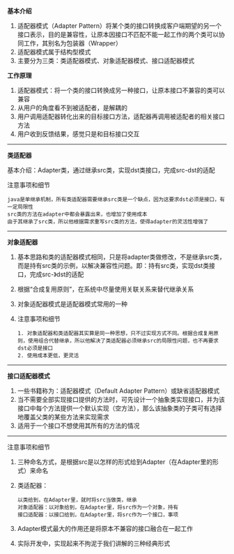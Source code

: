 **基本介绍**

1. 适配器模式（Adapter Pattern）将某个类的接口转换成客户端期望的另一个接口表示，目的是兼容性，让原本因接口不匹配不能一起工作的两个类可以协同工作，其别名为包装器（Wrapper）
2. 适配器模式属于结构型模式
3. 主要分为三类：类适配器模式、对象适配器模式、接口适配器模式

**工作原理**

1. 适配器模式：将一个类的接口转换成另一种接口，让原本接口不兼容的类可以兼容
2. 从用户的角度看不到被适配者，是解耦的
3. 用户调用适配器转化出来的目标接口方法，适配器再调用被适配者的相关接口方法
4. 用户收到反馈结果，感觉只是和目标接口交互

---

**类适配器**

基本介绍：Adapter类，通过继承src类，实现dst类接口，完成src-dst的适配

注意事项和细节

```
java是单继承机制，所有类适配器需要继承src类是一个缺点，因为这要求dst必须是接口，有一定局限性
src类的方法在adapter中都会暴露出来，也增加了使用成本
由于其继承了src类，所以他根据需求重写src类的方法，使得adapter的灵活性增强了
```

---

**对象适配器**

1. 基本思路和类的适配器模式相同，只是将adapter类做修改，不是继承src类，而是持有src类的示例，以解决兼容性问题。即：持有src类，实现dst类接口，完成src-》dst的适配

2. 根据“合成复用原则”，在系统中尽量使用关联关系来替代继承关系

3. 对象适配器模式是适配器模式常用的一种

4. 注意事项和细节

   ```
   1. 对象适配器和类适配器其实算是同一种思想，只不过实现方式不同。根据合成复用原则，使用组合代替继承，所以他解决了类适配器必须继承src的局限性问题，也不再要求dst必须是接口
   2. 使用成本更低，更灵活
   ```

---

**接口适配器模式**

1. 一些书籍称为：适配器模式（Default Adapter Pattern）或缺省适配器模式
2. 当不需要全部实现接口提供的方法时，可先设计一个抽象类实现接口，并为该接口中每个方法提供一个默认实现（空方法），那么该抽象类的子类可有选择地覆盖父类的某些方法来实现需求
3. 适用于一个接口不想使用其所有的方法的情况

---

注意事项和细节

1. 三种命名方式，是根据src是以怎样的形式给到Adapter（在Adapter里的形式）来命名

2. 类适配器：

   ```
   以类给到，在Adapter里，就时将src当做类，继承
   对象适配器：以对象给到，在Adapter里，将src作为一个对象，持有
   接口适配器：以接口给到，在Adapter里，将src作为一个接口，事项
   ```

3. Adapter模式最大的作用还是将原本不兼容的接口融合在一起工作

4. 实际开发中，实现起来不拘泥于我们讲解的三种经典形式



































